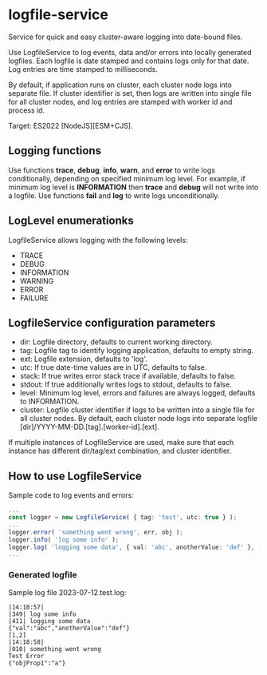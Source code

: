 # logfile-service
Service for quick and easy cluster-aware logging into date-bound files.

Use LogfileService to log events, data and/or errors into locally generated logfiles.
Each logfile is date stamped and contains logs only for that date. Log entries are time stamped to milliseconds.

By default, if application runs on cluster, each cluster node logs into separate file.
If cluster identifier is set, then logs are written into single file for all cluster nodes,
 and log entries are stamped with worker id and process id.

Target: ES2022 [NodeJS][ESM+CJS].


## Logging functions
Use functions **trace**, **debug**, **info**, **warn**, and **error** to write logs conditionally, depending on specified minimum log level.
For example, if minimum log level is **INFORMATION** then **trace** and **debug** will not write into a logfile.
Use functions **fail** and **log** to write logs unconditionally.


## LogLevel enumerationks
LogfileService allows logging with the following levels:
* TRACE
* DEBUG
* INFORMATION
* WARNING
* ERROR
* FAILURE


## LogfileService configuration parameters
* dir: Logfile directory, defaults to current working directory.
* tag: Logfile tag to identify logging application, defaults to empty string.
* ext: Logfile extension, defaults to 'log'.
* utc: If true date-time values are in UTC, defaults to false.
* stack: If true writes error stack trace if available, defaults to false.
* stdout: If true additionally writes logs to stdout, defaults to false.
* level: Minimum log level, errors and failures are always logged, defaults to INFORMATION.
* cluster: Logfile cluster identifier if logs to be written into a single file for all cluster nodes.
By default, each cluster node logs into separate logfile [dir]/YYYY-MM-DD.[tag].[worker-id].[ext].

If multiple instances of LogfileService are used, make sure that each instance has different dir/tag/ext combination, and cluster identifier.


## How to use LogfileService
Sample code to log events and errors:

```ts
...
const logger = new LogfileService( { tag: 'test', utc: true } );
...
logger.error( 'something went wrong', err, obj );
logger.info( 'log some info' );
logger.log( 'logging some data', { val: 'abc', anotherValue: 'def' }, [ 1, 2 ] );
...
```

### Generated logfile
Sample log file 2023-07-12.test.log:

```
|14:18:57|
|349| log some info
|411| logging some data
{"val":"abc","anotherValue":"def"}
[1,2]
|14:18:58|
|010| something went wrong
Test Error
{"objProp1":"a"}
```
